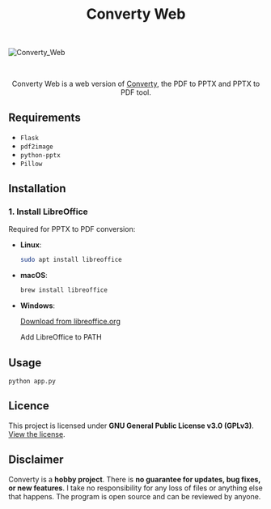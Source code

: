 <h1 align="center">Converty Web</h1>
<br>

![Converty_Web](https://github.com/user-attachments/assets/43839b8f-b3fd-42fe-b71a-1f5ef5a138bc#center)

<br>
<p align="center">
Converty Web is a web version of  
<a href="https://github.com/SirCrownguard/Converty">Converty</a>,  
the PDF to PPTX and PPTX to PDF tool.
</p>

## Requirements

* `Flask`
* `pdf2image`
* `python-pptx`
* `Pillow`

## Installation

### 1. Install LibreOffice  
Required for PPTX to PDF conversion:  
- **Linux**:  
  ```bash
  sudo apt install libreoffice
- **macOS**:
  ```bash
  brew install libreoffice
- **Windows**:
  
  [Download from libreoffice.org](https://www.libreoffice.org)

  Add LibreOffice to PATH

## Usage
    python app.py

## Licence

This project is licensed under **GNU General Public License v3.0 (GPLv3)**.  
[View the license](https://www.gnu.org/licenses/gpl-3.0.txt).

## Disclaimer

Converty is a **hobby project**. There is **no guarantee for updates, bug fixes, or new features**. I take no responsibility for any loss of files or anything else that happens. The program is open source and can be reviewed by anyone.
